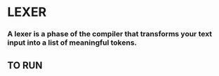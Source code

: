 # LEXER 

### A lexer is a phase of the compiler that transforms your text input into a list of meaningful tokens. 


## TO RUN 
```cargo run
```
